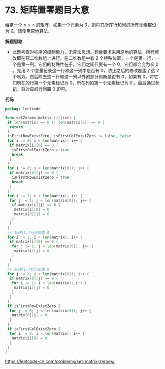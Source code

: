 # 73. 矩阵置零**题目大意**  

给定一个 `m x n` 的矩阵，如果一个元素为 0，则将其所在行和列的所有元素都设为 0。请使用原地算法。

**解题思路** 

- 此题考查对程序的控制能力，无算法思想。题目要求采用原地的算法，所有修改即在原二维数组上进行。在二维数组中有 2 个特殊位置，一个是第一行，一个是第一列。它们的特殊性在于，它们之间只要有一个 0，它们都会变为全 0 。先用 2 个变量记录这一行和这一列中是否有 0，防止之后的修改覆盖了这 2 个地方。然后除去这一行和这一列以外的部分判断是否有 0，如果有 0，将它们所在的行第一个元素标记为 0，所在列的第一个元素标记为 0 。最后通过标记，将对应的行列置 0 即可。

**代码**  

```go
package leetcode

func setZeroes(matrix [][]int) {
 if len(matrix) == 0 || len(matrix[0]) == 0 {
  return
 }
 isFirstRowExistZero, isFirstColExistZero := false, false
 for i := 0; i < len(matrix); i++ {
  if matrix[i][0] == 0 {
   isFirstColExistZero = true
   break
  }
 }
 for j := 0; j < len(matrix[0]); j++ {
  if matrix[0][j] == 0 {
   isFirstRowExistZero = true
   break
  }
 }
 for i := 1; i < len(matrix); i++ {
  for j := 1; j < len(matrix[0]); j++ {
   if matrix[i][j] == 0 {
    matrix[i][0] = 0
    matrix[0][j] = 0
   }
  }
 }
 // 处理[1:]行全部置 0
 for i := 1; i < len(matrix); i++ {
  if matrix[i][0] == 0 {
   for j := 1; j < len(matrix[0]); j++ {
    matrix[i][j] = 0
   }
  }
 }
 // 处理[1:]列全部置 0
 for j := 1; j < len(matrix[0]); j++ {
  if matrix[0][j] == 0 {
   for i := 1; i < len(matrix); i++ {
    matrix[i][j] = 0
   }
  }
 }
 if isFirstRowExistZero {
  for j := 0; j < len(matrix[0]); j++ {
   matrix[0][j] = 0
  }
 }
 if isFirstColExistZero {
  for i := 0; i < len(matrix); i++ {
   matrix[i][0] = 0
  }
 }
}
```

https://leetcode-cn.com/problems/set-matrix-zeroes/